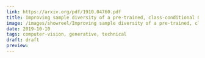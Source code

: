 ```yaml
---
link: https://arxiv.org/pdf/1910.04760.pdf
title: Improving sample diversity of a pre-trained, class-conditional GAN by changing its class embeddings
image: /images/showreel/Improving sample diversity of a pre-trained, class-conditional GAN by changing its class embeddings.jpg
date: 2019-10-10
tags: computer-vision, generative, technical
draft: draft
preview:
---
```




